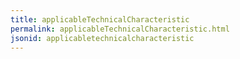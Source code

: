 ```yaml
---
title: applicableTechnicalCharacteristic
permalink: applicableTechnicalCharacteristic.html
jsonid: applicabletechnicalcharacteristic
---
```

